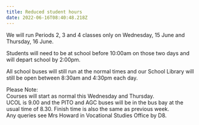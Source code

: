 ```yaml
---
title: Reduced student hours
date: 2022-06-16T08:40:48.218Z
---
```

We will run Periods 2, 3 and 4 classes only on Wednesday, 15 June and Thursday, 16 June.


Students will need to be at school before 10:00am on those two days and will depart school by 2:00pm. 


All school buses will still run at the normal times and our School Library will still be open between 8:30am and 4:30pm each day.

Please Note:  
Courses will start as normal this Wednesday and Thursday.  
UCOL is 9.00 and the PITO and AGC buses will be in the bus bay at the usual time of 8.30. Finish time is also the same as previous week.  
Any queries see Mrs Howard in Vocational Studies Office by D8.